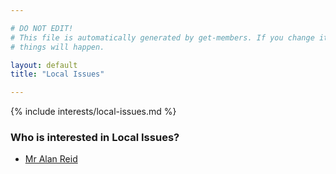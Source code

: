 ```yaml
---

# DO NOT EDIT!
# This file is automatically generated by get-members. If you change it, bad
# things will happen.

layout: default
title: "Local Issues"

---
```


{% include interests/local-issues.md %}

### Who is interested in Local Issues?


* [Mr Alan Reid](members/mr-alan-reid.html)
